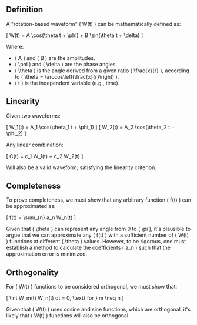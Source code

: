 ## Definition

A "rotation-based waveform" \( W(t) \) can be mathematically defined as:

\[
W(t) = A \cos(\theta t + \phi) + B \sin(\theta t + \delta)
\]

Where:

- \( A \) and \( B \) are the amplitudes.
- \( \phi \) and \( \delta \) are the phase angles.
- \( \theta \) is the angle derived from a given ratio \( \frac{x}{r} \), according to \( \theta = \arccos\left(\frac{x}{r}\right) \).
- \( t \) is the independent variable (e.g., time).

## Linearity

Given two waveforms:

\[
W_1(t) = A_1 \cos(\theta_1 t + \phi_1)
\]
\[
W_2(t) = A_2 \cos(\theta_2 t + \phi_2)
\]

Any linear combination:

\[
C(t) = c_1 W_1(t) + c_2 W_2(t)
\]

Will also be a valid waveform, satisfying the linearity criterion.

## Completeness

To prove completeness, we must show that any arbitrary function \( f(t) \) can be approximated as:

\[
f(t) = \sum_{n} a_n W_n(t)
\]

Given that \( \theta \) can represent any angle from 0 to \( \pi \), it's plausible to argue that we can approximate any \( f(t) \) with a sufficient number of \( W(t) \) functions at different \( \theta \) values. However, to be rigorous, one must establish a method to calculate the coefficients \( a_n \) such that the approximation error is minimized.

## Orthogonality

For \( W(t) \) functions to be considered orthogonal, we must show that:

\[
\int W_m(t) W_n(t) dt = 0, \text{ for } m \neq n
\]

Given that \( W(t) \) uses cosine and sine functions, which are orthogonal, it's likely that \( W(t) \) functions will also be orthogonal. 
